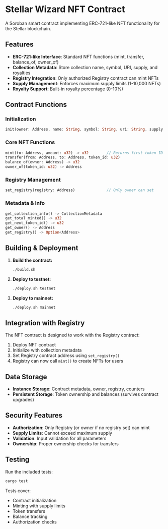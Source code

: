 # Stellar Wizard NFT Contract

A Soroban smart contract implementing ERC-721-like NFT functionality for the Stellar blockchain.

## Features

- **ERC-721-like Interface**: Standard NFT functions (mint, transfer, balance_of, owner_of)
- **Collection Metadata**: Store collection name, symbol, URI, supply, and royalties
- **Registry Integration**: Only authorized Registry contract can mint NFTs
- **Supply Management**: Enforces maximum supply limits (1-10,000 NFTs)
- **Royalty Support**: Built-in royalty percentage (0-10%)

## Contract Functions

### Initialization
```rust
init(owner: Address, name: String, symbol: String, uri: String, supply: u32, royalties: u32)
```

### Core NFT Functions
```rust
mint(to: Address, amount: u32) -> u32        // Returns first token ID minted
transfer(from: Address, to: Address, token_id: u32)
balance_of(owner: Address) -> u32
owner_of(token_id: u32) -> Address
```

### Registry Management
```rust
set_registry(registry: Address)              // Only owner can set
```

### Metadata & Info
```rust
get_collection_info() -> CollectionMetadata
get_total_minted() -> u32
get_next_token_id() -> u32
get_owner() -> Address
get_registry() -> Option<Address>
```

## Building & Deployment

1. **Build the contract:**
   ```bash
   ./build.sh
   ```

2. **Deploy to testnet:**
   ```bash
   ./deploy.sh testnet
   ```

3. **Deploy to mainnet:**
   ```bash
   ./deploy.sh mainnet
   ```

## Integration with Registry

The NFT contract is designed to work with the Registry contract:

1. Deploy NFT contract
2. Initialize with collection metadata
3. Set Registry contract address using `set_registry()`
4. Registry can now call `mint()` to create NFTs for users

## Data Storage

- **Instance Storage**: Contract metadata, owner, registry, counters
- **Persistent Storage**: Token ownership and balances (survives contract upgrades)

## Security Features

- **Authorization**: Only Registry (or owner if no registry set) can mint
- **Supply Limits**: Cannot exceed maximum supply
- **Validation**: Input validation for all parameters
- **Ownership**: Proper ownership checks for transfers

## Testing

Run the included tests:
```bash
cargo test
```

Tests cover:
- Contract initialization
- Minting with supply limits
- Token transfers
- Balance tracking
- Authorization checks